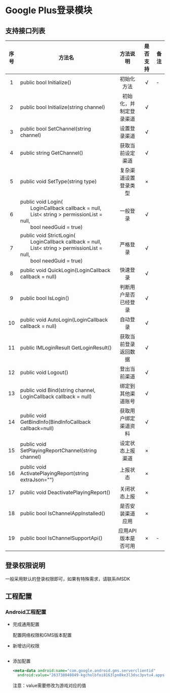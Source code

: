 # Google Plus登录模块

## 支持接口列表

| 序号 | 方法名 | 方法说明 | 是否支持 | 备注 |
| :--: | -- |:-------: | :-----: | -- |
| 1 | public bool Initialize() | 初始化方法 | √ | - |
| 2 | public bool Initialize(string channel) | 初始化，并制定登录渠道 |√ | |
| 3 | public bool SetChannel(string channel) | 设置登录渠道| √ | |
| 4 | public string GetChannel() | 获取当前设定渠道 | √ | |
| 5 | public void SetType(string type) | 复杂渠道设置登录类型 | × | |
| 6 | public void Login( <br>&emsp;&emsp;LoginCallback callback = null,<br> &emsp;&emsp;List< string > permissionList = null,<br>&emsp;&emsp;bool needGuid = true) | 一般登录 | √ | |
| 7 | public void StrictLogin( <br>&emsp;&emsp;LoginCallback callback = null,<br> &emsp;&emsp;List< string > permissionList = null,<br>&emsp;&emsp;bool needGuid = true) | 严格登录 | √ | |
| 8 | public void QuickLogin(LoginCallback callback = null) | 快速登录 | √ | |
| 9 | public bool IsLogin() | 判断用户是否已经登录 | √ | |
| 10 | public void AutoLogin(LoginCallback callback = null) | 自动登录 | √ | |
| 11 | public IMLoginResult GetLoginResult() | 获取当前登录返回数据 | √ | |
| 12 | public void Logout() | 登出当前渠道 | √ | |
| 13 | public void Bind(string channel, LoginCallback callback = null) | 绑定到其他渠道账号 | √ | |
| 14 | public void GetBindInfo(BindInfoCallback callback=null) | 获取用户绑定渠道资料 | √ | |
| 15 | public void SetPlayingReportChannel(string channel) | 设定状态上报渠道 | × | |
| 16 | public void ActivatePlayingReport(string extraJson="") | 上报状态 | × | |
| 17 | public void DeactivatePlayingReport() | 关闭状态上报 | × | |
| 18 | public bool IsChannelAppInstalled() | 是否安装渠道应用 | × | |
| 19 | public bool IsChannelSupportApi() | 应用API版本是否可用 | × | - |


## 登录权限说明

一般采用默认的登录权限即可，如果有特殊需求，请联系iMSDK

## 工程配置

### Android工程配置

* 完成通用配置
  
  配置网络权限和GMS版本配置
  
* 新增访问权限

  ```xml
  ```
  
* 添加配置

  ```xml
  <meta-data android:name="com.google.android.gms.serverclientid"
    android:value="263738040849-kgcholbfoi8163lpn8ke3l3dsc3pvtu4.apps.googleusercontent.com" />
  ```
  
  注意：value需要修改为游戏对应的值